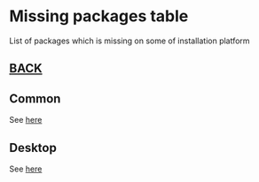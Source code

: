 # Missing packages table

List of packages which is missing on some of installation platform

## [BACK](../README.md)

## Common

See [here](./common/MISSING.md)

## Desktop

See [here](./desktop/MISSING.md)
